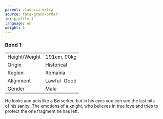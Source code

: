 ```yaml
---
parent: vlad-iii-extra
source: fate-grand-order
id: profile-1
language: en
weight: 1
---
```


### Bond 1

<table>
  <tr><td>Height/Weight</td><td>191cm, 90kg</td></tr>
  <tr><td>Origin</td><td>Historical</td></tr>
  <tr><td>Region</td><td>Romania</td></tr>
  <tr><td>Alignment</td><td>Lawful-Good</td></tr>
  <tr><td>Gender</td><td>Male</td></tr>
</table>

He looks and acts like a Berserker, but in his eyes you can see the last bits of his sanity. The emotions of a knight, who believes in true love and tries to protect the one fragment he has left.

